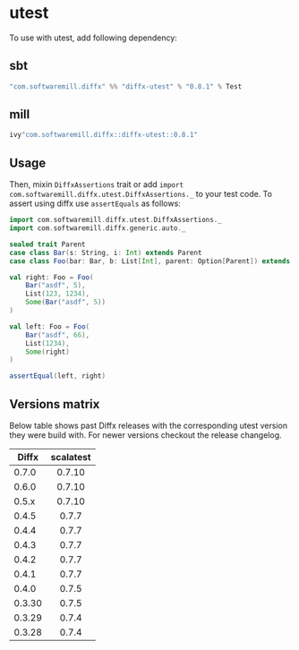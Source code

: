 # utest

To use with utest, add following dependency:

## sbt

```scala
"com.softwaremill.diffx" %% "diffx-utest" % "0.8.1" % Test
```

## mill

```scala
ivy"com.softwaremill.diffx::diffx-utest::0.8.1"
```

## Usage

Then, mixin `DiffxAssertions` trait or add `import com.softwaremill.diffx.utest.DiffxAssertions._` to your test code.
To assert using diffx use `assertEquals` as follows:

```scala
import com.softwaremill.diffx.utest.DiffxAssertions._
import com.softwaremill.diffx.generic.auto._

sealed trait Parent
case class Bar(s: String, i: Int) extends Parent
case class Foo(bar: Bar, b: List[Int], parent: Option[Parent]) extends Parent

val right: Foo = Foo(
    Bar("asdf", 5),
    List(123, 1234),
    Some(Bar("asdf", 5))
)

val left: Foo = Foo(
    Bar("asdf", 66),
    List(1234),
    Some(right)
)

assertEqual(left, right)
```

## Versions matrix

Below table shows past Diffx releases with the corresponding utest version they were build with.
For newer versions checkout the release changelog.

| Diffx  | scalatest |
|--------|:---------:|
| 0.7.0  |  0.7.10   |
| 0.6.0  |  0.7.10   |
| 0.5.x  |  0.7.10   |
| 0.4.5  |   0.7.7   |
| 0.4.4  |   0.7.7   |
| 0.4.3  |   0.7.7   |
| 0.4.2  |   0.7.7   |
| 0.4.1  |   0.7.7   |
| 0.4.0  |   0.7.5   |
| 0.3.30 |   0.7.5   |
| 0.3.29 |   0.7.4   |
| 0.3.28 |   0.7.4   |

